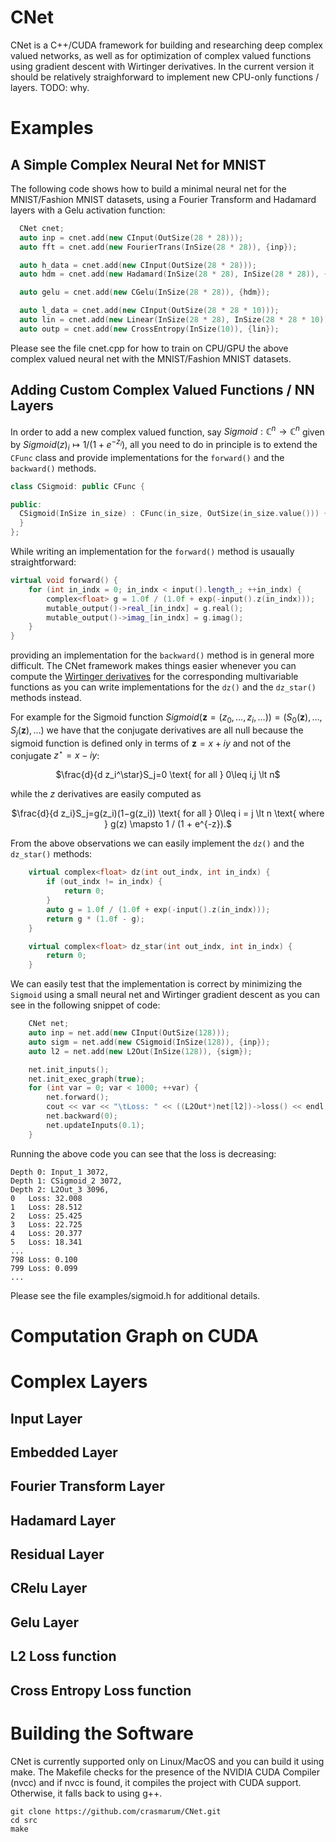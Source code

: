 # CNet

CNet is a C++/CUDA framework for building and researching deep complex valued networks, as well as for optimization of complex valued functions using  gradient descent with Wirtinger derivatives. In the current version it should be relatively straighforward to implement new CPU-only functions / layers.
TODO: why.

# Examples

## A Simple Complex Neural Net for MNIST

The following code shows how to build a minimal neural net for the MNIST/Fashion MNIST datasets, using a Fourier Transform and Hadamard layers with a Gelu activation function:
```c++
  CNet cnet;
  auto inp = cnet.add(new CInput(OutSize(28 * 28)));
  auto fft = cnet.add(new FourierTrans(InSize(28 * 28)), {inp});

  auto h_data = cnet.add(new CInput(OutSize(28 * 28)));
  auto hdm = cnet.add(new Hadamard(InSize(28 * 28), InSize(28 * 28)), {fft, h_data});

  auto gelu = cnet.add(new CGelu(InSize(28 * 28)), {hdm});

  auto l_data = cnet.add(new CInput(OutSize(28 * 28 * 10)));
  auto lin = cnet.add(new Linear(InSize(28 * 28), InSize(28 * 28 * 10)), {gelu, l_data});
  auto outp = cnet.add(new CrossEntropy(InSize(10)), {lin});

```

Please see the file cnet.cpp for how to train on CPU/GPU the above complex valued neural net with the MNIST/Fashion MNIST datasets.

## Adding Custom Complex Valued Functions / NN Layers

In order to add a new complex valued function, say $Sigmoid : \mathbb C^n \to \mathbb C^n$ given by $Sigmoid(z)_i \mapsto 1 / (1 + e^{-z_i}),$
all you need to do in principle is to extend the `CFunc` class and provide implementations for the `forward()` and the `backward()` methods.

```c++
class CSigmoid: public CFunc {

public:
  CSigmoid(InSize in_size) : CFunc(in_size, OutSize(in_size.value())) {
  }
};
```
While writing an implementation for the `forward()` method is usaually straightforward:
```c++
virtual void forward() {
    for (int in_indx = 0; in_indx < input().length_; ++in_indx) {
        complex<float> g = 1.0f / (1.0f + exp(-input().z(in_indx)));
        mutable_output()->real_[in_indx] = g.real();
        mutable_output()->imag_[in_indx] = g.imag();
    }
}
```
providing an implementation for the `backward()` method is in general more difficult. The CNet framework makes things easier whenever you can compute
the [Wirtinger derivatives](https://en.wikipedia.org/wiki/Wirtinger_derivatives) for the corresponding multivariable functions as you can
write implementations for the `dz()` and the `dz_star()` methods instead.

For example for the Sigmoid function 
$Sigmoid\big(\textbf{z} = (z_0,\dots, z_i, \dots)\big)=\big(S_0(\textbf{z}),\dots,S_j(\textbf{z}),\dots\big)$
we have that the conjugate derivatives are all null because the sigmoid function is defined only in terms of $\textbf{z}=x+iy$ and not of the conjugate $z^\star=x-iy$:
<p align="center">
$\frac{d}{d z_i^\star}S_j=0 \text{ for all } 0\leq i,j \lt n$ 
</p>

while the $z$ derivatives are easily computed as 

<p align="center">
$\frac{d}{d z_i}S_j=g(z_i)(1−g(z_i)) \text{ for all } 0\leq i = j \lt n \text{ where } g(z) \mapsto 1 / (1 + e^{-z}).$ 
</p>

From the above observations we can easily implement the `dz()` and the `dz_star()` methods:

```c++
    virtual complex<float> dz(int out_indx, int in_indx) {
        if (out_indx != in_indx) {
            return 0;
        }
        auto g = 1.0f / (1.0f + exp(-input().z(in_indx)));
        return g * (1.0f - g);
    }

    virtual complex<float> dz_star(int out_indx, int in_indx) {
        return 0;
    }
```

We can easily test that the implementation is correct by minimizing the `Sigmoid` using a small neural net and Wirtinger gradient descent as you can see in the 
following snippet of code:

```c++
	CNet net;
	auto inp = net.add(new CInput(OutSize(128)));
	auto sigm = net.add(new CSigmoid(InSize(128)), {inp});
	auto l2 = net.add(new L2Out(InSize(128)), {sigm});

	net.init_inputs();
	net.init_exec_graph(true);
	for (int var = 0; var < 1000; ++var) {
		net.forward();
		cout << var << "\tLoss: " << ((L2Out*)net[l2])->loss() << endl;
		net.backward(0);
		net.updateInputs(0.1);
	}
```

Running the above code you can see that the loss is decreasing:

```
Depth 0: Input_1 3072, 
Depth 1: CSigmoid_2 3072, 
Depth 2: L2Out_3 3096, 
0	Loss: 32.008
1	Loss: 28.512
2	Loss: 25.425
3	Loss: 22.725
4	Loss: 20.377
5	Loss: 18.341
...
798	Loss: 0.100
799	Loss: 0.099
...
```

Please see the file examples/sigmoid.h for additional details.

# Computation Graph on CUDA

# Complex Layers

## Input Layer

## Embedded Layer

## Fourier Transform Layer

## Hadamard Layer

## Residual Layer

## CRelu Layer

## Gelu Layer

## L2 Loss function

## Cross Entropy Loss function

# Building the Software

CNet is currently supported only on Linux/MacOS and you can build it using make. 
The Makefile checks for the presence of the NVIDIA CUDA Compiler (nvcc) and if nvcc is found, it compiles the project with CUDA support.
Otherwise, it falls back to using g++.

```
git clone https://github.com/crasmarum/CNet.git
cd src
make
```


